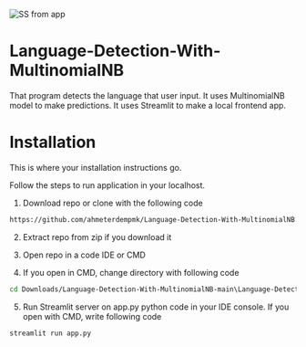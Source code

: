 
![SS from app](https://i.hizliresim.com/ts7yrlz.jpg)

# Language-Detection-With-MultinomialNB

That program detects the language that user input. It uses MultinomialNB model to make predictions. It uses Streamlit to make a local frontend app.

# Installation
This is where your installation instructions go.

Follow the steps to run application in your localhost.

1. Download repo or clone with the following code
```sh
https://github.com/ahmeterdempmk/Language-Detection-With-MultinomialNB.git
```

2. Extract repo from zip if you download it

3. Open repo in a code IDE or CMD

4. If you open in CMD, change directory with following code
```sh
cd Downloads/Language-Detection-With-MultinomialNB-main\Language-Detection-With-MultinomialNB-main
```

5. Run Streamlit server on app.py python code in your IDE console. If you open with CMD, write following code
```sh
streamlit run app.py
```
